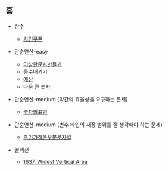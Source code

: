 홈
------
- 산수
  * [치킨쿠폰](problems/20231105_lv0_pr_치킨쿠폰.md)
    
- 단순연산-easy
  * [이상한문자만들기](problems/20231105_lv1_pr_이상한문자만들기.md)
  * [등수매기기](problems/20231105_lv1_pr_등수매기기.md)
  * [예산](problems/20231105_lv1_pr_예산.md)
  * [다음 큰 숫자](problems/20231105_lv2_pr_다음큰숫자.md)
- 단순연산-medium (약간의 효율성을 요구하는 문제)
  * [숫자의표현](problems/20231105_lv2_pr_이상한문자만들기.md)
- 단순연산-medium (변수 타입의 저장 범위를 잘 생각해야 하는 문제)
  * [크기가작은부분문자열](problems/20231112_lv1_pr_크기가작은부분문자열.md)
- 컬렉션
  * [1637. Widest Vertical Area](problems/20231105_med_le_1637.md)
  
